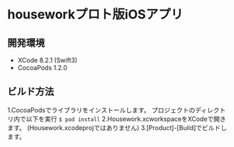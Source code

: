 # houseworkプロト版iOSアプリ
## 開発環境
* XCode 8.2.1 (Swift3)
* CocoaPods 1.2.0

## ビルド方法
1.CocoaPodsでライブラリをインストールします。
プロジェクトのディレクトリ内で以下を実行
`$ pod install`
2.Housework.xcworkspaceをXCodeで開きます。
(Housework.xcodeprojではありません)
3.[Product]-[Build]でビルドします。

